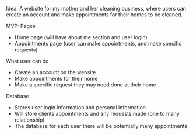 Idea:
A website for my mother and her cleaning business, where users can create an account and make appointments for their homes to be cleaned.

MVP:
Pages
- Home page (will have about me section and user login)
- Appointments page (user can make appointments, and make specific requests)

What user can do
- Create an account on the website
- Make appointments for their home
- Make a specific request they may need done at their home 

Database
- Stores user login information and personal information
- Will store clients appointments and any requests made (one to many relationship) 
- The database for each user there will be potentially many appointments 

